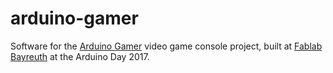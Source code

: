 # arduino-gamer

Software for the 
[Arduino Gamer](http://wiki.fablab-bayreuth.de/projekte:arduino-gamer)
video game console project, built at 
[Fablab Bayreuth](http://fablab-bayreuth.de/) at the Arduino Day 2017.
